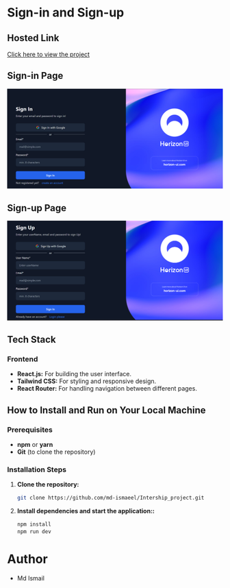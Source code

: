 # Sign-in and Sign-up

## Hosted Link

[Click here to view the project](https://intership-project-3tfx.vercel.app)

## Sign-in Page

![Sign-in Page](./public/Screenshot%202024-11-19%20210838.png)

## Sign-up Page

![Sign-up Page](./public/Screenshot%202024-11-19%20210823.png)

## Tech Stack

### Frontend

- **React.js:** For building the user interface.
- **Tailwind CSS:** For styling and responsive design.
- **React Router:** For handling navigation between different pages.

## How to Install and Run on Your Local Machine

### Prerequisites

- **npm** or **yarn**
- **Git** (to clone the repository)

### Installation Steps

1. **Clone the repository:**

   ```bash
   git clone https://github.com/md-ismaeel/Intership_project.git

   ```

2. **Install dependencies and start the application::**

   ```bash
   npm install
   npm run dev

   ```

# Author

- Md Ismail
